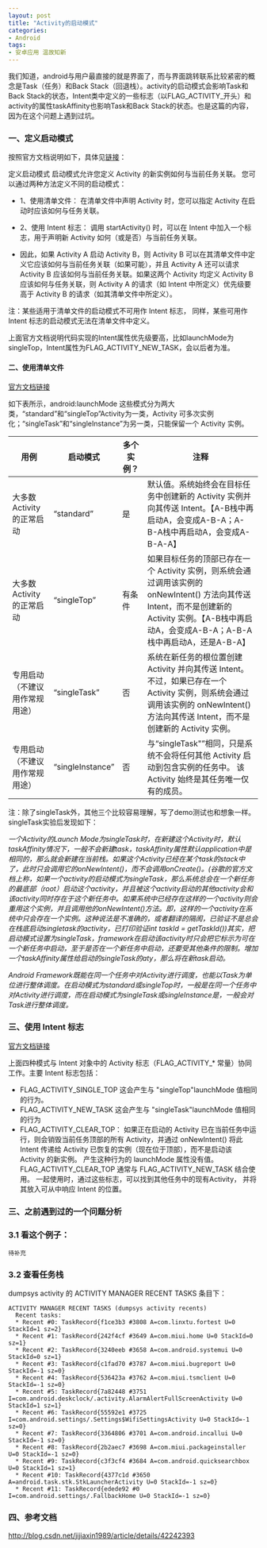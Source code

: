 ```yaml
---
layout: post
title: "Activity的启动模式"
categories:
- Android
tags:
- 安卓应用 温故知新
---
```


我们知道，android与用户最直接的就是界面了，而与界面跳转联系比较紧密的概念是Task（任务）和Back Stack（回退栈）。activity的启动模式会影响Task和Back Stack的状态，Intent类中定义的一些标志（以FLAG_ACTIVITY_开头）和activity的属性taskAffinity也影响Task和Back Stack的状态。也是这篇的内容，因为在这个问题上遇到过坑。

### 一、定义启动模式
按照官方文档说明如下，具体见[链接](https://developer.android.com/guide/components/tasks-and-back-stack.html?hl=zh-cn#ActivityState)：


定义启动模式
启动模式允许您定义 Activity 的新实例如何与当前任务关联。 您可以通过两种方法定义不同的启动模式：

- 1、使用清单文件：
在清单文件中声明 Activity 时，您可以指定 Activity 在启动时应该如何与任务关联。

- 2、使用 Intent 标志：
调用 startActivity() 时，可以在 Intent 中加入一个标志，用于声明新 Activity 如何（或是否）与当前任务关联。

- 因此，如果 Activity A 启动 Activity B，则 Activity B 可以在其清单文件中定义它应该如何与当前任务关联（如果可能），并且 Activity A 还可以请求 Activity B 应该如何与当前任务关联。如果这两个 Activity 均定义 Activity B 应该如何与任务关联，则 Activity A 的请求（如 Intent 中所定义）优先级要高于 Activity B 的请求（如其清单文件中所定义）。

注：某些适用于清单文件的启动模式不可用作 Intent 标志，
同样，某些可用作 Intent 标志的启动模式无法在清单文件中定义。

上面官方文档说明代码实现的Intent属性优先级要高，比如launchMode为singleTop，Intent属性为FLAG_ACTIVITY_NEW_TASK，会以后者为准。

#### 二、使用清单文件
[官方文档链接](https://developer.android.com/guide/topics/manifest/activity-element.html?hl=zh-cn)

如下表所示，android:launchMode 这些模式分为两大类，“standard”和“singleTop”Activity为一类，Activity 可多次实例化；“singleTask”和“singleInstance”为另一类，只能保留一个 Activity 实例。

用例 | 启动模式 | 多个实例？ | 注释
---|---|---|---
大多数 Activity 的正常启动 | “standard” | 是 | 默认值。系统始终会在目标任务中创建新的 Activity 实例并向其传送 Intent。【A-B栈中再启动A，会变成A-B-A；A-B-A栈中再启动A，会变成A-B-A-A】
大多数 Activity 的正常启动 | “singleTop” | 有条件 | 如果目标任务的顶部已存在一个 Activity 实例，则系统会通过调用该实例的 onNewIntent() 方法向其传送 Intent，而不是创建新的 Activity 实例。【A-B栈中再启动A，会变成A-B-A；A-B-A栈中再启动A，还是A-B-A】
专用启动（不建议用作常规用途）| “singleTask” | 否 | 系统在新任务的根位置创建 Activity 并向其传送 Intent。 不过，如果已存在一个 Activity 实例，则系统会通过调用该实例的 onNewIntent() 方法向其传送 Intent，而不是创建新的 Activity 实例。
专用启动（不建议用作常规用途）| “singleInstance” | 否 | 与“singleTask"”相同，只是系统不会将任何其他 Activity 启动到包含实例的任务中。 该 Activity 始终是其任务唯一仅有的成员。


注：除了singleTask外，其他三个比较容易理解，写了demo测试也和想象一样。singleTask实验后发现如下：

*一个Activity的Launch Mode为singleTask时，在新建这个Activity时，默认taskAffinity情况下，一般不会新建task，taskAffinity属性默认application中是相同的，那么就会新建在当前栈。如果这个Activity已经在某个task的stack中了，此时只会调用它的onNewIntent()，而不会调用onCreate()。(谷歌的官方文档上称，如果一个activity的启动模式为singleTask，那么系统总会在一个新任务的最底部（root）启动这个activity，并且被这个activity启动的其他activity会和该activity同时存在于这个新任务中。如果系统中已经存在这样的一个activity则会重用这个实例，并且调用他的onNewIntent()方法。即，这样的一个activity在系统中只会存在一个实例。这种说法是不准确的，或者翻译的隔阂，已验证不是总会在栈底启动singletask的activity，已打印验证int taskId = getTaskId())其实，把启动模式设置为singleTask，framework在启动该activity时只会把它标示为可在一个新任务中启动，至于是否在一个新任务中启动，还要受其他条件的限制。增加一个taskAffinity属性给启动的singleTask的aty，那么将在新task启动。*

*Android Framework既能在同一个任务中对Activity进行调度，也能以Task为单位进行整体调度。在启动模式为standard或singleTop时，一般是在同一个任务中对Activity进行调度，而在启动模式为singleTask或singleInstance是，一般会对Task进行整体调度。*

### 三、使用 Intent 标志
[官方文档链接](https://developer.android.com/guide/components/tasks-and-back-stack.html?hl=zh-cn)

上面四种模式与 Intent 对象中的 Activity 标志（FLAG_ACTIVITY_* 常量）协同工作。主要 Intent 标志包括：
- FLAG_ACTIVITY_SINGLE_TOP 这会产生与 "singleTop"launchMode 值相同的行为。
- FLAG_ACTIVITY_NEW_TASK 这会产生与 "singleTask"launchMode 值相同的行为
- FLAG_ACTIVITY_CLEAR_TOP：
如果正在启动的 Activity 已在当前任务中运行，则会销毁当前任务顶部的所有 Activity，并通过 onNewIntent() 将此 Intent 传递给 Activity 已恢复的实例（现在位于顶部），而不是启动该 Activity 的新实例。
产生这种行为的 launchMode 属性没有值。FLAG_ACTIVITY_CLEAR_TOP 通常与 FLAG_ACTIVITY_NEW_TASK 结合使用。
一起使用时，通过这些标志，可以找到其他任务中的现有Activity，
并将其放入可从中响应 Intent 的位置。


### 三、之前遇到过的一个问题分析
### 3.1 看这个例子：
    待补充
### 3.2 查看任务栈
dumpsys activity 的 ACTIVITY MANAGER RECENT TASKS 条目下：

```
ACTIVITY MANAGER RECENT TASKS (dumpsys activity recents)
  Recent tasks:
  * Recent #0: TaskRecord{f1ce3b3 #3808 A=com.linxtu.fortest U=0 StackId=1 sz=2}
  * Recent #1: TaskRecord{242f4cf #3649 A=com.miui.home U=0 StackId=0 sz=1}
  * Recent #2: TaskRecord{3240eeb #3658 A=com.android.systemui U=0 StackId=0 sz=1}
  * Recent #3: TaskRecord{c1fad70 #3787 A=com.miui.bugreport U=0 StackId=-1 sz=0}
  * Recent #4: TaskRecord{536423a #3762 A=com.miui.tsmclient U=0 StackId=-1 sz=0}
  * Recent #5: TaskRecord{7a82448 #3751 I=com.android.deskclock/.activity.AlarmAlertFullScreenActivity U=0 StackId=1 sz=1}
  * Recent #6: TaskRecord{55592e1 #3725 I=com.android.settings/.Settings$WifiSettingsActivity U=0 StackId=-1 sz=0}
  * Recent #7: TaskRecord{3364806 #3701 A=com.android.incallui U=0 StackId=-1 sz=0}
  * Recent #8: TaskRecord{2b2aec7 #3698 A=com.miui.packageinstaller U=0 StackId=-1 sz=0}
  * Recent #9: TaskRecord{c3f3cf4 #3684 A=com.android.quicksearchbox U=0 StackId=1 sz=1}
  * Recent #10: TaskRecord{4377c1d #3650 A=android.task.stk.StkLauncherActivity U=0 StackId=-1 sz=0}
  * Recent #11: TaskRecord{edede92 #0 I=com.android.settings/.FallbackHome U=0 StackId=-1 sz=0}

```

### 四、参考文档
http://blog.csdn.net/jijiaxin1989/article/details/42242393

